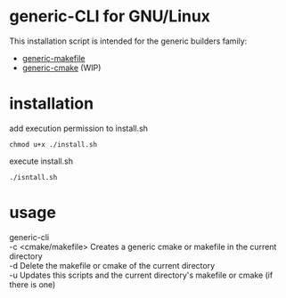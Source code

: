 # generic-CLI for GNU/Linux

This installation script is intended for the generic builders family:
- [generic-makefile](https://www.github.com/riera90/generic-makefile)
- [generic-cmake](https://www.github.com/danitico/generic-cmake) (WIP)


# installation
add execution permission to install.sh  

	chmod u+x ./install.sh

execute install.sh  

	./isntall.sh

# usage
generic-cli  
-c <cmake/makefile> Creates a generic cmake or makefile in the current directory  
-d Delete the makefile or cmake of the current directory  
-u Updates this scripts and the current directory's makefile or cmake (if there is one)
